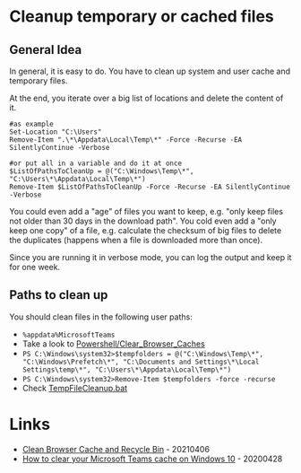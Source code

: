 # Cleanup temporary or cached files

## General Idea

In general, it is easy to do.
You have to clean up system and user cache and temporary files.

At the end, you iterate over a big list of locations and delete the content of it.

```
#as example
Set-Location "C:\Users"
Remove-Item ".\*\Appdata\Local\Temp\*" -Force -Recurse -EA SilentlyContinue -Verbose

#or put all in a variable and do it at once
$ListOfPathsToCleanUp = @("C:\Windows\Temp\*", "C:\Users\*\Appdata\Local\Temp\*")
Remove-Item $ListOfPathsToCleanUp -Force -Recurse -EA SilentlyContinue -Verbose
```

You could even add a "age" of files you want to keep, e.g. "only keep files not older than 30 days in the download path".
You cold even add a "only keep one copy" of a file, e.g. calculate the checksum of big files to delete the duplicates (happens when a file is downloaded more than once).

Since you are running it in verbose mode, you can log the output and keep it for one week.

## Paths to clean up

You should clean files in the following user paths:

* `%appdata%MicrosoftTeams`
* Take a look to [Powershell/Clear_Browser_Caches](https://github.com/lemtek/Powershell/blob/master/Clear_Browser_Caches)
* `PS C:\Windows\system32>$tempfolders = @("C:\Windows\Temp\*", "C:\Windows\Prefetch\*", "C:\Documents and Settings\*\Local Settings\temp\*", "C:\Users\*\Appdata\Local\Temp\*")`
* `PS C:\Windows\system32>Remove-Item $tempfolders -force -recurse`
* Check [TempFileCleanup.bat](https://github.com/bmrf/tron/blob/master/resources/stage_1_tempclean/tempfilecleanup/TempFileCleanup.bat)

# Links

* [Clean Browser Cache and Recycle Bin](https://github.com/Bromeego/Clean-Temp-Files) - 20210406
* [How to clear your Microsoft Teams cache on Windows 10](https://www.onmsft.com/how-to/how-to-clear-your-microsoft-teams-cache-on-windows-10) - 20200428
